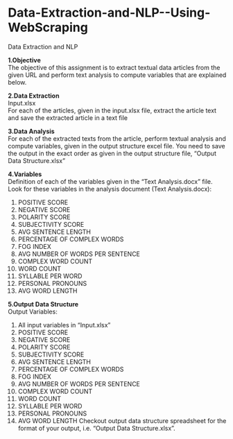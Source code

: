 # Data-Extraction-and-NLP--Using-WebScraping
Data Extraction and NLP

<b>1.Objective</b><br>
The objective of this assignment is to extract textual data articles from the given URL and perform text analysis to compute variables that are explained below. 


<b>2.Data Extraction</b>
<br>Input.xlsx<br>
For each of the articles, given in the input.xlsx file, extract the article text and save the extracted article in a text file 

<b>3.Data Analysis</b><br>
For each of the extracted texts from the article, perform textual analysis and compute variables, given in the output structure excel file. You need to save the output in the exact order as given in the output structure file, “Output Data Structure.xlsx”

<b>4.Variables</b><br>
Definition of each of the variables given in the “Text Analysis.docx” file.
Look for these variables in the analysis document (Text Analysis.docx):
  1.	POSITIVE SCORE
  2.	NEGATIVE SCORE
  3.	POLARITY SCORE
  4.	SUBJECTIVITY SCORE
  5.	AVG SENTENCE LENGTH
  6.	PERCENTAGE OF COMPLEX WORDS
  7.	FOG INDEX
  8.	AVG NUMBER OF WORDS PER SENTENCE
  9.	COMPLEX WORD COUNT
  10.	WORD COUNT
  11.	SYLLABLE PER WORD
  12.	PERSONAL PRONOUNS
  13.	AVG WORD LENGTH
  
  
<b>5.Output Data Structure</b><br>
Output Variables:<br> 
  1.	All input variables in “Input.xlsx”
  2.	POSITIVE SCORE
  3.	NEGATIVE SCORE
  4.	POLARITY SCORE
  5.	SUBJECTIVITY SCORE
  6.	AVG SENTENCE LENGTH
  7.	PERCENTAGE OF COMPLEX WORDS
  8.	FOG INDEX
  9.	AVG NUMBER OF WORDS PER SENTENCE
  10.	COMPLEX WORD COUNT
  11.	WORD COUNT
  12.	SYLLABLE PER WORD
  13.	PERSONAL PRONOUNS
  14.	AVG WORD LENGTH
  Checkout output data structure spreadsheet for the format of your output, i.e. “Output Data Structure.xlsx”.


